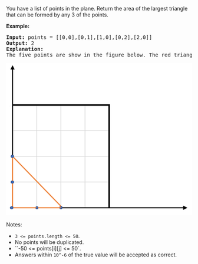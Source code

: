 You have a list of points in the plane. Return the area of the largest triangle that can be formed by any 3 of the points.

**Example:**
<pre>
<b>Input:</b> points = [[0,0],[0,1],[1,0],[0,2],[2,0]]
<b>Output:</b> 2
<b>Explanation:</b>
The five points are show in the figure below. The red triangle is the largest.
</pre>

<img src='triangle.png' alt='triangle'>

Notes:

- `3 <= points.length <= 50`.
- No points will be duplicated.
- ``-50 <= points[i][j] <= 50`.
- Answers within `10^-6` of the true value will be accepted as correct.
